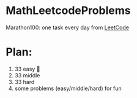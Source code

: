 # MathLeetcodeProblems
Marathon100: one task every day from [LeetCode](https://leetcode.com/tag/math/)

# Plan:
1. 33 easy 🎯
2. 33 middle
3. 33 hard
4. some problems (easy/middle/hard) for fun
